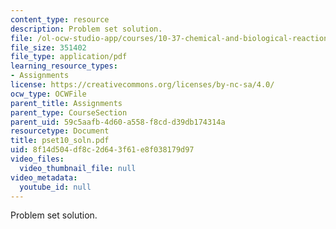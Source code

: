 ```yaml
---
content_type: resource
description: Problem set solution.
file: /ol-ocw-studio-app/courses/10-37-chemical-and-biological-reaction-engineering-spring-2007/8f14d504df8c2d643f61e8f038179d97_pset10_soln.pdf
file_size: 351402
file_type: application/pdf
learning_resource_types:
- Assignments
license: https://creativecommons.org/licenses/by-nc-sa/4.0/
ocw_type: OCWFile
parent_title: Assignments
parent_type: CourseSection
parent_uid: 59c5aafb-4d60-a558-f8cd-d39db174314a
resourcetype: Document
title: pset10_soln.pdf
uid: 8f14d504-df8c-2d64-3f61-e8f038179d97
video_files:
  video_thumbnail_file: null
video_metadata:
  youtube_id: null
---
```

Problem set solution.